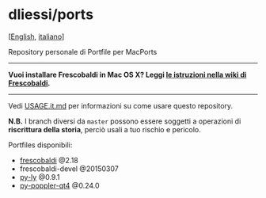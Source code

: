 dliessi/ports
=====

[[English](README.md), [italiano](README.it.md)]

Repository personale di Portfile per MacPorts

*****
**Vuoi installare Frescobaldi in Mac OS X? Leggi [le istruzioni nella wiki di Frescobaldi](https://github.com/wbsoft/frescobaldi/wiki/Come-installare-Frescobaldi-in-Mac-OS-X).**
*****

Vedi [USAGE.it.md](USAGE.it.md) per informazioni su come usare questo repository.

**N.B.** I branch diversi da `master` possono essere soggetti a operazioni di **riscrittura della storia**, perciò usali a tuo rischio e pericolo.

Portfiles disponibili:
* [frescobaldi](http://www.frescobaldi.org/) @2.18
* frescobaldi-devel @20150307
* [py-ly](https://github.com/wbsoft/python-ly) @0.9.1
* [py-poppler-qt4](https://github.com/wbsoft/python-poppler-qt4) @0.24.0
